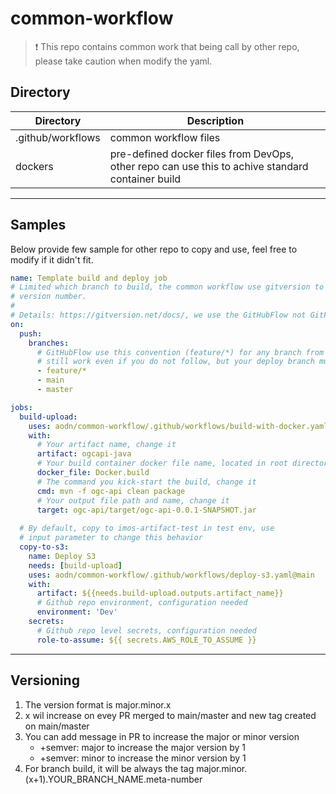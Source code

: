 # common-workflow

> :exclamation: This repo contains common work that being call by other repo, please take caution when modify the yaml.

## Directory
|  Directory | Description |
| --- | ---- |
| .github/workflows | common workflow files |
| dockers | pre-defined docker files from DevOps, other repo can use this to achive standard container build |
---
## Samples
Below provide few sample for other repo to copy and use, feel free to modify if it didn't fit.

```yaml
name: Template build and deploy job
# Limited which branch to build, the common workflow use gitversion to generate the next
# version number. 
#
# Details: https://gitversion.net/docs/, we use the GitHubFlow not GitFlow
on:
  push:
    branches:
      # GitHubFlow use this convention (feature/*) for any branch from main, but this flow
      # still work even if you do not follow, but your deploy branch must call main / master
      - feature/*    
      - main
      - master

jobs:
  build-upload:
    uses: aodn/common-workflow/.github/workflows/build-with-docker.yaml@main
    with:
      # Your artifact name, change it
      artifact: ogcapi-java
      # Your build container docker file name, located in root directory of repo
      docker_file: Docker.build
      # The command you kick-start the build, change it
      cmd: mvn -f ogc-api clean package
      # Your output file path and name, change it
      target: ogc-api/target/ogc-api-0.0.1-SNAPSHOT.jar
      
  # By default, copy to imos-artifact-test in test env, use 
  # input parameter to change this behavior
  copy-to-s3:
    name: Deploy S3
    needs: [build-upload]
    uses: aodn/common-workflow/.github/workflows/deploy-s3.yaml@main
    with:
      artifact: ${{needs.build-upload.outputs.artifact_name}}
      # Github repo environment, configuration needed
      environment: 'Dev'
    secrets:
      # Github repo level secrets, configuration needed
      role-to-assume: ${{ secrets.AWS_ROLE_TO_ASSUME }}


```
----
## Versioning
1. The version format is major.minor.x
2. x wil increase on evey PR merged to main/master and new tag created on main/master
3. You can add message in PR to increase the major or minor version 
   * +semver: major to increase the major version by 1
   * +semver: minor to increase the minor version by 1
4. For branch build, it will be always the tag major.minor.(x+1).YOUR_BRANCH_NAME.meta-number


